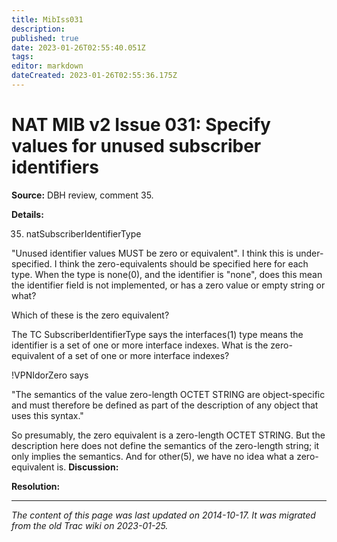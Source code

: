 ```yaml
---
title: MibIss031
description: 
published: true
date: 2023-01-26T02:55:40.051Z
tags: 
editor: markdown
dateCreated: 2023-01-26T02:55:36.175Z
---
```


# NAT MIB v2 Issue 031: Specify values for unused subscriber identifiers 
**Source:** DBH review, comment 35.

**Details:**

35) natSubscriberIdentifierType

"Unused identifier values MUST be zero or equivalent". I think this is under-specified. I think the zero-equivalents should be specified here for each type. When the type is none(0), and the identifier is "none", does this mean the identifier field is not implemented, or has a zero value or empty string or what?

Which of these is the zero equivalent?

The TC SubscriberIdentifierType says the interfaces(1) type means the identifier is a set of one or more interface indexes. What is the zero-equivalent of a set of one or more interface indexes?

!VPNIdorZero says

"The semantics of the value zero-length OCTET STRING are object-specific and must therefore be defined as part of the description of any object that uses this syntax."

So presumably, the zero equivalent is a zero-length OCTET STRING. But the description here does not define the semantics of the zero-length string; it only implies the semantics. And for other(5), we have no idea what a zero-equivalent is.
**Discussion:**

**Resolution:**
&nbsp;
&nbsp;
&nbsp;

---

*The content of this page was last updated on 2014-10-17. It was migrated from the old Trac wiki on 2023-01-25.*